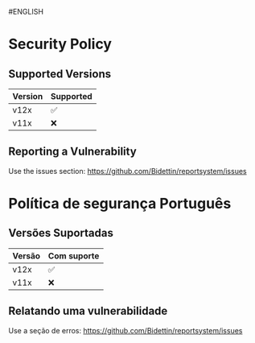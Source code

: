 #ENGLISH
# Security Policy

## Supported Versions 

| Version | Supported          |
| ------- | ------------------ |
| v12x   | :white_check_mark: |
| v11x   | :x:                |

## Reporting a Vulnerability

Use the issues section: https://github.com/Bidettin/reportsystem/issues


# Política de segurança Português

## Versões Suportadas

| Versão | Com suporte |
| ------- | ------------------ |
| v12x | :white_check_mark: |
| v11x | :x: |

## Relatando uma vulnerabilidade

Use a seção de erros: https://github.com/Bidettin/reportsystem/issues
